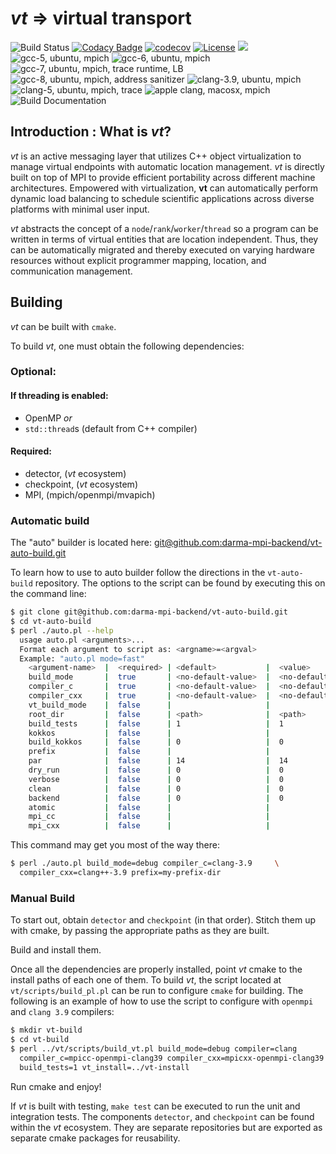 # *vt* => virtual transport

![Build Status](https://travis-ci.com/DARMA-tasking/vt.svg?branch=develop)
[![Codacy Badge](https://api.codacy.com/project/badge/Grade/e21fba68df8947ecb9a9c51b5e159e56)](https://www.codacy.com/gh/DARMA-tasking/vt?utm_source=github.com&amp;utm_medium=referral&amp;utm_content=DARMA-tasking/vt&amp;utm_campaign=Badge_Grade)
[![codecov](https://codecov.io/gh/DARMA-tasking/vt/branch/develop/graph/badge.svg)](https://codecov.io/gh/DARMA-tasking/vt)
[![License](https://img.shields.io/badge/License-BSD%203--Clause-orange.svg)](https://opensource.org/licenses/BSD-3-Clause)
![](https://github.com/DARMA-tasking/vt/workflows/Docker%20Image%20CI/badge.svg)
![gcc-5, ubuntu, mpich](https://github.com/DARMA-tasking/vt/workflows/PR%20tests%20(gcc-5,%20ubuntu,%20mpich)/badge.svg?branch=develop)
![gcc-6, ubuntu, mpich](https://github.com/DARMA-tasking/vt/workflows/PR%20tests%20(gcc-6,%20ubuntu,%20mpich)/badge.svg?branch=develop)
![gcc-7, ubuntu, mpich, trace runtime, LB](https://github.com/DARMA-tasking/vt/workflows/PR%20tests%20(gcc-7,%20ubuntu,%20mpich,%20trace%20runtime,%20LB)/badge.svg?branch=develop)
![gcc-8, ubuntu, mpich, address sanitizer](https://github.com/DARMA-tasking/vt/workflows/PR%20tests%20(gcc-8,%20ubuntu,%20mpich,%20address%20sanitizer)/badge.svg?branch=develop)
![clang-3.9, ubuntu, mpich](https://github.com/DARMA-tasking/vt/workflows/PR%20tests%20(clang-3.9,%20ubuntu,%20mpich)/badge.svg?branch=develop)
![clang-5, ubuntu, mpich, trace](https://github.com/DARMA-tasking/vt/workflows/PR%20tests%20(clang-5.0,%20ubuntu,%20mpich,%20trace)/badge.svg?branch=develop)
![apple clang, macosx, mpich](https://github.com/DARMA-tasking/vt/workflows/PR%20tests%20(clang-8,%20macosx,%20mpich)/badge.svg?branch=develop)
![Build Documentation](https://github.com/DARMA-tasking/vt/workflows/Build%20Documentation/badge.svg?branch=develop)

## Introduction : What is *vt*?

*vt* is an active messaging layer that utilizes C++ object virtualization to
manage virtual endpoints with automatic location management. *vt* is directly
built on top of MPI to provide efficient portability across different machine
architectures. Empowered with virtualization, **vt** can automatically perform
dynamic load balancing to schedule scientific applications across diverse
platforms with minimal user input.

*vt* abstracts the concept of a `node`/`rank`/`worker`/`thread` so a program can
be written in terms of virtual entities that are location independent. Thus,
they can be automatically migrated and thereby executed on varying hardware
resources without explicit programmer mapping, location, and communication
management.

## Building

*vt* can be built with `cmake`.

To build *vt*, one must obtain the following dependencies:

### Optional:

#### If threading is enabled:
  - OpenMP       _or_
  - `std::thread`s (default from C++ compiler)

#### Required:
  - detector,   (*vt* ecosystem)
  - checkpoint, (*vt* ecosystem)
  - MPI,        (mpich/openmpi/mvapich)

### Automatic build

The "auto" builder is located here: [git@github.com:darma-mpi-backend/vt-auto-build.git]()

To learn how to use to auto builder follow the directions in the `vt-auto-build`
repository. The options to the script can be found by executing this on the
command line:

```bash
$ git clone git@github.com:darma-mpi-backend/vt-auto-build.git
$ cd vt-auto-build
$ perl ./auto.pl --help
  usage auto.pl <arguments>...
  Format each argument to script as: <argname>=<argval>
  Example: "auto.pl mode=fast"
    <argument-name>  |  <required> | <default>           |  <value>
    build_mode       |  true       | <no-default-value>  |  <no-default-value>
    compiler_c       |  true       | <no-default-value>  |  <no-default-value>
    compiler_cxx     |  true       | <no-default-value>  |  <no-default-value>
    vt_build_mode    |  false      |                     |
    root_dir         |  false      | <path>              |  <path>
    build_tests      |  false      | 1                   |  1
    kokkos           |  false      |                     |
    build_kokkos     |  false      | 0                   |  0
    prefix           |  false      |                     |
    par              |  false      | 14                  |  14
    dry_run          |  false      | 0                   |  0
    verbose          |  false      | 0                   |  0
    clean            |  false      | 0                   |  0
    backend          |  false      | 0                   |  0
    atomic           |  false      |                     |
    mpi_cc           |  false      |                     |
    mpi_cxx          |  false      |                     |
```
This command may get you most of the way there:

```bash
$ perl ./auto.pl build_mode=debug compiler_c=clang-3.9     \
  compiler_cxx=clang++-3.9 prefix=my-prefix-dir
```
###  Manual Build

To start out, obtain `detector` and `checkpoint` (in that
order). Stitch them up with cmake, by passing the appropriate paths as they are
built.

Build and install them.

Once all the dependencies are properly installed, point *vt* cmake to the
install paths of each one of them. To build *vt*, the script located at
`vt/scripts/build_pl.pl` can be run to configure `cmake` for building. The
following is an example of how to use the script to configure with `openmpi` and
`clang 3.9` compilers:

```bash
$ mkdir vt-build
$ cd vt-build
$ perl ../vt/scripts/build_vt.pl build_mode=debug compiler=clang               \
  compiler_c=mpicc-openmpi-clang39 compiler_cxx=mpicxx-openmpi-clang39         \
  build_tests=1 vt_install=../vt-install
```

Run cmake and enjoy!

If *vt* is built with testing, `make test` can be executed to run the unit and
integration tests. The components `detector`, and `checkpoint` can be found
within the *vt* ecosystem. They are separate repositories but are exported as
separate cmake packages for reusability.

